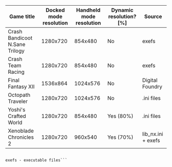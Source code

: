 | Game title | Docked mode resolution | Handheld mode resolution | Dynamic resolution? [%] | Source |
| --- | --- | --- | --- | --- |
| Crash Bandicoot N.Sane Trilogy | 1280x720 | 854x480 | No | exefs |
| Crash Team Racing | 1280x720 | 854x480 | No | exefs |
| Final Fantasy XII | 1536x864 | 1024x576 | No | Digital Foundry |
| Octopath Traveler | 1280x720 | 1024x576 | No | .ini files |
| Yoshi's Crafted World | 1280x720 | 854x480 | Yes (80%) | .ini files |
| Xenoblade Chronicles 2 | 1280x720 | 960x540 | Yes (70%) | lib_nx.ini + exefs |

```[%] - the lowest value for dynamic downscaling

exefs - executable files```
